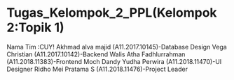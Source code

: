 # Tugas_Kelompok_2_PPL(Kelompok 2:Topik 1)
Nama Tim :CUY!
Akhmad alva majid         (A11.2017.10145)-Database Design
Vega Christian            (A11.2017.10142)-Backend
Walis Atha Fadhlurrahman  (A11.2018.11383)-Frontend
Moch Dandy Yudha Perwira  (A11.2018.11470)-UI Designer
Ridho Mei Pratama S       (A11.2018.11476)-Project Leader




